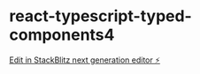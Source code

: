# react-typescript-typed-components4

[Edit in StackBlitz next generation editor ⚡️](https://stackblitz.com/~/github.com/mluighy/react-typescript-typed-components4)
